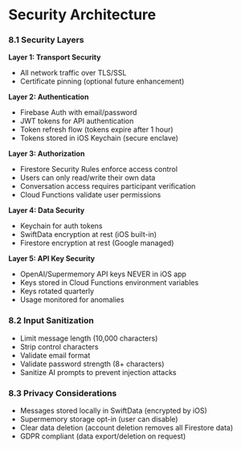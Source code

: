 # Security Architecture

### 8.1 Security Layers

**Layer 1: Transport Security**
- All network traffic over TLS/SSL
- Certificate pinning (optional future enhancement)

**Layer 2: Authentication**
- Firebase Auth with email/password
- JWT tokens for API authentication
- Token refresh flow (tokens expire after 1 hour)
- Tokens stored in iOS Keychain (secure enclave)

**Layer 3: Authorization**
- Firestore Security Rules enforce access control
- Users can only read/write their own data
- Conversation access requires participant verification
- Cloud Functions validate user permissions

**Layer 4: Data Security**
- Keychain for auth tokens
- SwiftData encryption at rest (iOS built-in)
- Firestore encryption at rest (Google managed)

**Layer 5: API Key Security**
- OpenAI/Supermemory API keys NEVER in iOS app
- Keys stored in Cloud Functions environment variables
- Keys rotated quarterly
- Usage monitored for anomalies

### 8.2 Input Sanitization

- Limit message length (10,000 characters)
- Strip control characters
- Validate email format
- Validate password strength (8+ characters)
- Sanitize AI prompts to prevent injection attacks

### 8.3 Privacy Considerations

- Messages stored locally in SwiftData (encrypted by iOS)
- Supermemory storage opt-in (user can disable)
- Clear data deletion (account deletion removes all Firestore data)
- GDPR compliant (data export/deletion on request)
